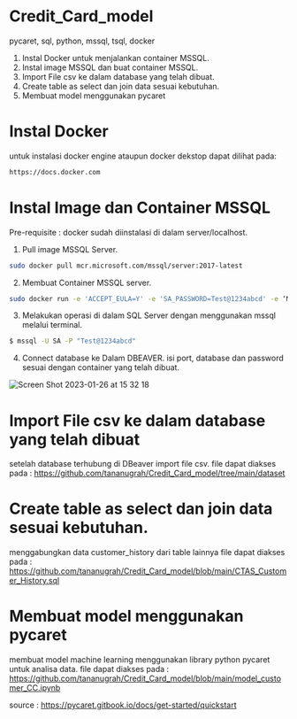 # Credit_Card_model
pycaret, sql, python, mssql, tsql, docker

1. Instal Docker untuk menjalankan container MSSQL.
2. Instal image MSSQL dan buat container MSSQL.
3. Import File csv ke dalam database yang telah dibuat.
4. Create table as select dan join data sesuai kebutuhan.
5. Membuat model menggunakan pycaret

# Instal Docker

untuk instalasi docker engine ataupun docker dekstop dapat dilihat pada:

```bash
https://docs.docker.com
```

# Instal Image dan Container MSSQL

Pre-requisite : docker sudah diinstalasi di dalam server/localhost.

1. Pull image MSSQL Server.

```bash
sudo docker pull mcr.microsoft.com/mssql/server:2017-latest
```

2. Membuat Container MSSQL server.

```bash
sudo docker run -e 'ACCEPT_EULA=Y' -e 'SA_PASSWORD=Test@1234abcd' -e ‘MSSQL_PID=Express’ -p '1401:1433' --name sqltest -d mcr.microsoft.com/mssql/server:2017-latest
```
3. Melakukan operasi di dalam SQL Server dengan menggunakan mssql melalui terminal.

```bash
$ mssql -U SA -P "Test@1234abcd"
```
4. Connect database ke Dalam DBEAVER.
isi port, database dan password sesuai dengan container yang telah dibuat.

![Screen Shot 2023-01-26 at 15 32 18](https://user-images.githubusercontent.com/22236787/214790729-02284074-a831-4a35-9b12-c5941e266077.png)


# Import File csv ke dalam database yang telah dibuat

setelah database terhubung di DBeaver import file csv. file dapat diakses pada : https://github.com/tananugrah/Credit_Card_model/tree/main/dataset

# Create table as select dan join data sesuai kebutuhan.
menggabungkan data customer_history dari table lainnya 
file dapat diakses pada : https://github.com/tananugrah/Credit_Card_model/blob/main/CTAS_Customer_History.sql

# Membuat model menggunakan pycaret
membuat model machine learning menggunakan library python pycaret untuk analisa data.
file dapat diakses pada : https://github.com/tananugrah/Credit_Card_model/blob/main/model_customer_CC.ipynb


source : https://pycaret.gitbook.io/docs/get-started/quickstart
